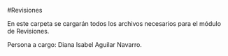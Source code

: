 #Revisiones

En este carpeta se cargarán todos los archivos necesarios para el módulo de Revisiones.

Persona a cargo: Diana Isabel Aguilar Navarro.
